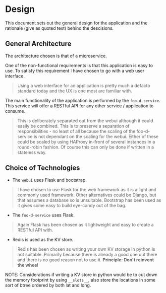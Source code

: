 # Design
This document sets out the general design for the application and the rationale (give as quoted text) behind the descisions.

## General Architecture
The architecture chosen is that of a microservice.

One of the non-functional requirements is that this application is easy to use. To satisfy this requirement I have chosen to go with a web user interface.
> Using a web interface for an application is pretty much a defacto standard today and the UX is one most are familiar with.

The main functionality of the application is performed by the `foo-d-service`. This service will offer a RESTful API for any other service / application to consume.

> This is deliberately separated out from the webui although it could easily be combined. This is to preserve a separation of responsibilities - no least of all because the scaling of the foo-d-service is not dependant on the scaling for the webui. Either of these could be scaled by using HAProxy in-front of several instances in a round-robin fashion. Of course this can only be done if written in a stateless way.

## Choice of Technologies

* The `webui` uses Flask and bootstrap.
> I have chosen to use Flask for the web framework as it is a light and commonly used framework. Other alternatives could be Django, but that assumes a database so is unsuitable.
Bootstrap has been used as it gives some easy to build eye-candy out of the bag.

* The `foo-d-service` uses Flask.
> Again Flask has been chosen as it lightweight and easy to create a RESTful API with.

* Redis is used as the KV store.
> Redis has been chosen as writing your own KV storage in python is not suitable. Primarily because there is already a good one out there and there is no good reason not to use it. **Principle: Don't reinvent the wheel**

NOTE: Considerations if writing a KV store in python would be to cut down the memory footprint by using `__slots__`, also store the locations in some sort of btree ordered by both lat and long.
